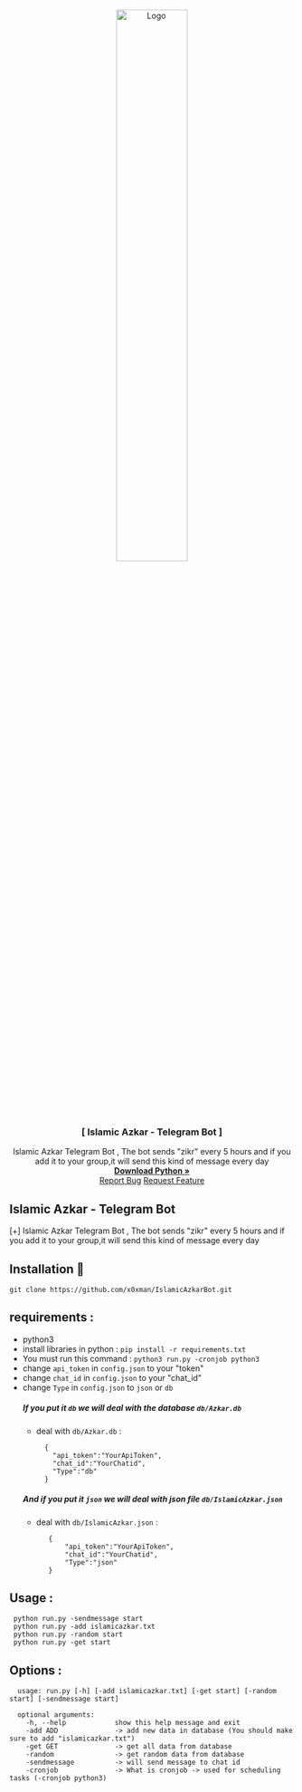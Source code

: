 <br />
<p align="center">
  <a href="https://t.me/IslamicAzkarBot">
    <img src="https://i.ibb.co/ZMp3t7P/51d3aa97c980e088ea4f42f1278fbd7c.png" alt="Logo" width="50%" height="50%">
  </a>

  <h3 align="center"> [ Islamic Azkar - Telegram Bot ] </h3>

  <p align="center">
    Islamic Azkar Telegram Bot , The bot sends "zikr" every 5 hours and if you add it to your group,it will send this kind of message every day
    <br />
    <a href="https://www.python.org/downloads/"><strong> Download Python »</strong></a>
    <br />
    <a href=""https://github.com/x0xman/IslamicAzkarBot/issues">Report Bug</a>
    <a href="https://github.com/x0xman/IslamicAzkarBot/pulls">Request Feature</a>
  </p>
</p>

## Islamic Azkar - Telegram Bot
[+] Islamic Azkar Telegram Bot , The bot sends "zikr" every 5 hours and if you add it to your group,it will send this kind of message every day 

## Installation :rocket:
   `git clone https://github.com/x0xman/IslamicAzkarBot.git`

## requirements :
   - python3
   - install libraries in python  : `pip install -r requirements.txt`
   - You must run this command : `python3 run.py -cronjob python3`
   - change `api_token` in `config.json` to your "token"
   - change `chat_id` in `config.json` to your "chat_id"
   - change `Type` in `config.json` to `json` or `db`
       ##### If you put it `db` we will deal with the database `db/Azkar.db` #####
        * deal with `db/Azkar.db` :
          ```
            {
              "api_token":"YourApiToken",
              "chat_id":"YourChatid",
              "Type":"db"
            }
          ```
       ##### And if you put it `json` we will deal with json file `db/IslamicAzkar.json`
        * deal with `db/IslamicAzkar.json` :
           ```
              {
                  "api_token":"YourApiToken",
                  "chat_id":"YourChatid",
                  "Type":"json"
              }
           ```
## Usage : 
  ```
   python run.py -sendmessage start
   python run.py -add islamicazkar.txt
   python run.py -random start
   python run.py -get start
  ```
## Options : 
  ```
    usage: run.py [-h] [-add islamicazkar.txt] [-get start] [-random start] [-sendmessage start]

    optional arguments:
      -h, --help            show this help message and exit
      -add ADD              -> add new data in database (You should make sure to add "islamicazkar.txt")
      -get GET              -> get all data from database
      -random               -> get random data from database
      -sendmessage          -> will send message to chat id
      -cronjob              -> What is cronjob -> used for scheduling tasks (-cronjob python3)
  ```
